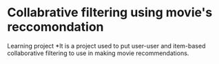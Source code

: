 # Collabrative filtering using movie's reccomondation
Learning project 
*It is a project used to put user-user and item-based collaborative filtering to use in making movie recommendations.
